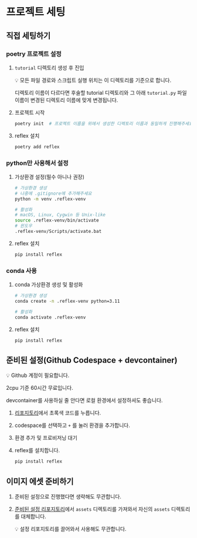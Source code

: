 # 프로젝트 세팅

## 직접 세팅하기

### poetry 프로젝트 설정

1. `tutorial` 디렉토리 생성 후 진입
    
    <aside>
    💡 모든 파일 경로와 스크립트 실행 위치는 이 디렉토리를 기준으로 합니다.

    디렉토리 이름이 다르다면 후술할 tutorial 디렉토리와 그 아래 `tutorial.py` 파일이름이 변경된 디렉토리 이름에 맞게 변경됩니다.
    
    </aside>
    
2. 프로젝트 시작
    
    ```bash
    poetry init  # 프로젝트 이름을 위에서 생성한 디렉토리 이름과 동일하게 진행해주세요
    ```
    
3. reflex 설치
    
    ```bash
    poetry add reflex
    ```
    

### python만 사용해서 설정

1. 가상환경 설정(필수 아니나 권장)
    
    ```bash
    # 가상환경 생성
    # 나중에 .gitignore에 추가해주세요
    python -m venv .reflex-venv
    
    # 활성화
    # macOS, Linux, Cygwin 등 Unix-like
    source .reflex-venv/bin/activate
    # 윈도우
    .reflex-venv/Scripts/activate.bat
    ```
    
2. reflex 설치
    
    ```bash
    pip install reflex
    ```
    

### conda 사용

1. conda 가상환경 생성 및 활성화
    
    ```bash
    # 가상환경 생성
    conda create -n .reflex-venv python=3.11
    
    # 활성화
    conda activate .reflex-venv
    ```
    
2. reflex 설치
    
    ```bash
    pip install reflex
    ```
    

## 준비된 설정(Github Codespace + devcontainer)

<aside>
💡 Github 계정이 필요합니다.

2cpu 기준 60시간 무료입니다.

devcontainer를 사용하실 줄 안다면 로컬 환경에서 설정하셔도 좋습니다.

</aside>

1. [리포지토리](https://github.com/maintain0404/reflex-tutorial-box)에서 초록색 코드를 누릅니다.
2. codespace를 선택하고 `+` 를 눌러 환경을 추가합니다.
3. 환경 추가 및 프로비저닝 대기
4. reflex를 설치합니다.
    
    ```python
    pip install reflex
    ```
    

## 이미지 에셋 준비하기

1. 준비된 설정으로 진행했다면 생략해도 무관합니다.
2. [준비된 설정 리포지토리](https://github.com/maintain0404/reflex-tutorial-box)에서 `assets` 디렉토리를 가져와서 자신의 `assets` 디렉토리를 대체합니다.
    
    <aside>
    💡 설정 리포지토리를 끌어와서 사용해도 무관합니다.
    
    </aside>
    
